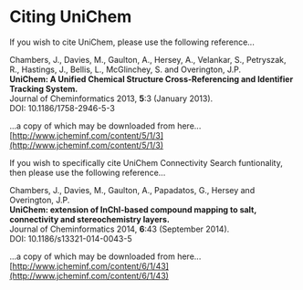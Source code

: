 # Citing UniChem

If you wish to cite UniChem, please use the following reference...

Chambers, J., Davies, M., Gaulton, A., Hersey, A., Velankar, S., Petryszak, R., Hastings, J., Bellis, L., McGlinchey, S. and Overington, J.P.  
 **UniChem: A Unified Chemical Structure Cross-Referencing and Identifier Tracking System.**  
 Journal of Cheminformatics 2013, **5**:3 \(January 2013\).  
 DOI: 10.1186/1758-2946-5-3

 ...a copy of which may be downloaded from here...  
 [http://www.jcheminf.com/content/5/1/3](http://www.jcheminf.com/content/5/1/3)  
  
If you wish to specifically cite UniChem Connectivity Search funtionality, then please use the following reference...

 Chambers, J., Davies, M., Gaulton, A., Papadatos, G., Hersey and Overington, J.P.  
 **UniChem: extension of InChI-based compound mapping to salt, connectivity and stereochemistry layers.**  
 Journal of Cheminformatics 2014, **6**:43 \(September 2014\).  
 DOI: 10.1186/s13321-014-0043-5

 ...a copy of which may be downloaded from here...  
 [http://www.jcheminf.com/content/6/1/43](http://www.jcheminf.com/content/6/1/43)  
  


